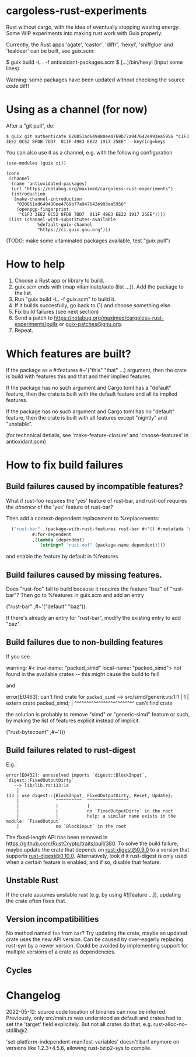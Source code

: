 # cargoless-rust-experiments

Rust without cargo, with the idea of eventually stopping wasting energy.  Some WIP experiments into making rust work with Guix properly.

Currently, the Rust apps 'agate', 'castor', 'diffr', 'hexyl', 'sniffglue' and 'tealdeer' can be built, see guix.scm:

$ guix build -L . -f antioxidant-packages.scm
$ [...]/bin/hexyl
(input some lines)

Warning: some packages have been updated without checking the source code diff!

# Using as a channel (for now)

After a "git pull", do:

```
$ guix git authenticate 020851ad649480ee4769b77a947642e993ea5956 "C1F3 3EE2 0C52 8FDB 7DD7  011F 49E3 EE22 1917 25EE" --keyring=keys
```

You can also use it as a channel, e.g. with the following configuration
```
(use-modules (guix ci))

(cons
 (channel
  (name 'antioxidated-packages)
  (url "https://notabug.org/maximed/cargoless-rust-experiments")
  (introduction
   (make-channel-introduction
    "020851ad649480ee4769b77a947642e993ea5956"
    (openpgp-fingerprint
     "C1F3 3EE2 0C52 8FDB 7DD7  011F 49E3 EE22 1917 25EE"))))
 (list (channel-with-substitutes-available
            %default-guix-channel
            "https://ci.guix.gnu.org")))
```

(TODO: make some vitaminated packages available, test "guix pull")

# How to help

  1. Choose a Rust app or library to build.
  2. guix.scm ends with (map vitaminate/auto (list ...)). Add the package to the list.
  3. Run "guix build -L. -f guix.scm" to build it.
  4. If it builds succesfully, go back to (1) and choose something else.
  5. Fix build failures (see next section)
  6. Send a patch to <https://notabug.org/maximed/cargoless-rust-experiments/pulls>
     or guix-patches@gnu.org.
  7. Repeat.

# Which features are built?

If the package as a #:features #~'("this" "that" ...) argument, then the crate is
build with features this and that and their implied features.

If the package has no such argument and Cargo.toml has a "default" feature, then the
crate is built with the default feature and all its implied features.

If the package has no such argument and Cargo.toml has no "default" feature, then
the crate is built with all features except "nightly" and "unstable".

(for technnical detiails, see 'make-feature-closure' and 'choose-features' in
antioxidant.scm)

# How to fix build failures

## Build failures caused by incompatible features?

What if rust-foo requires the 'yes' feature of rust-bar, and rust-oof requires
the _absence_ of the 'yes' feature of rust-bar?

Then add a context-dependent replacement to %replacements:

```scheme
  ("rust-bar" ,(package-with-rust-features rust-bar #~'() #:metatada "guix-variant=without-yes")
  	      #:for-dependent
	      ,(lambda (dependent)
	         (string=? "rust-oof" (package-name dependent))))
```

and enable the feature by default in %features.

## Build failures caused by missing features.

Does "rust-foo" fail to build because it requires the feature "baz" of "rust-bar"?
Then go to %features in guix.scm and add an entry

  ("rust-bar" ,#~'("default" "baz")).

If there's already an entry for "rust-bar", modify the existing entry to add "baz".

## Build failures due to non-building features

If you see

  warning: #<<crate-mapping> true-name: "packed_simd" local-name: "packed_simd"> not found in the available crates -- this might cause the build to fail!

and

error[E0463]: can't find crate for `packed_simd`
 --> src/simd/generic.rs:1:1
  |
1 | extern crate packed_simd;
  | ^^^^^^^^^^^^^^^^^^^^^^^^^ can't find crate

the solution is probably to remove "simd" or "generic-simd" feature or such,
by making the list of features explicit instead of implicit.

  ("rust-bytecount" ,#~'())

## Build failures related to rust-digest

E.g.:

```
error[E0432]: unresolved imports `digest::BlockInput`, `digest::FixedOutputDirty`
   --> lib/lib.rs:133:14
    |
133 | use digest::{BlockInput, FixedOutputDirty, Reset, Update};
    |              ^^^^^^^^^^  ^^^^^^^^^^^^^^^^
    |              |           |
    |              |           no `FixedOutputDirty` in the root
    |              |           help: a similar name exists in the module: `FixedOutput`
    |              no `BlockInput` in the root
```

The fixed-length API has been removed in <https://github.com/RustCrypto/traits/pull/380>.
To solve the build failure, maybe update the crate that depends on rust-digest@0.9.0
to a version that supports rust-digest@0.10.0.  Alternatively, look if it rust-digest
is only used when a certain feature is enabled, and if so, disable that feature.

## Unstable Rust

If the crate assumes unstable rust (e.g. by using #![feature ...]),
updating the crate often fixes that.

## Version incompatibilities

No method named `foo` from `bar`?  Try updating the crate, maybe an updated crate uses the new API version.  Can be caused by over-eagerly replacing rust-syn by a newer version.  Could be avoided by implementing support for multiple versions of a crate as dependencies.

## Cycles

# Changelog

2022-05-12:
   source code location of binaries can now be inferred.  Previously, only src/main.rs was understood as default and crates had to set the 'target' field explicitely.  But not all crates do that, e.g. rust-alloc-no-stdlib@2.

   'set-platform-independent-manifest-variables' doesn't barf anymore on versions like 1.2.3+4.5.6,
   allowing rust-bzip2-sys to compile.